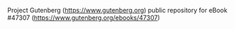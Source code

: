 Project Gutenberg (https://www.gutenberg.org) public repository for eBook #47307 (https://www.gutenberg.org/ebooks/47307)
